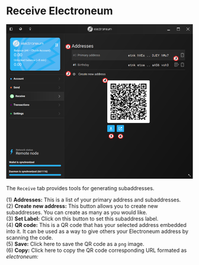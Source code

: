 # Receive Electroneum
![receive](media/black_receive.png)

The `Receive` tab provides tools for generating subaddresses.

(1) **Addresses:** This is a list of your primary address and subaddresses.  
(2) **Create new address:** This button allows you to create new subaddresses. You can create as many as you would like.  
(3) **Set Label:** Click on this button to set this subaddress label.  
(4) **QR code:** This is a QR code that has your selected address embedded into it. It can be used as a way to give others your Electroneum address by scanning the code.  
(5) **Save:** Click here to save the QR code as a `png` image.  
(6) **Copy:** Click here to copy the QR code corresponding URL formated as *electroneum:<address>*  
